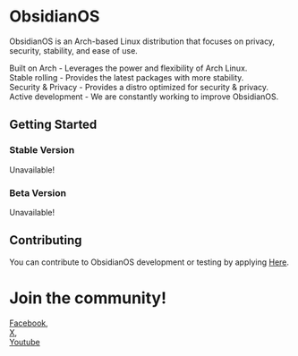 # ObsidianOS
ObsidianOS is an Arch-based Linux distribution that focuses on privacy, security, stability, and ease of use. <br>

Built on Arch - Leverages the power and flexibility of Arch Linux. <br>
Stable rolling - Provides the latest packages with more stability. <br>
Security & Privacy - Provides a distro optimized for security & privacy. <br>
Active development - We are constantly working to improve ObsidianOS. <br>

## Getting Started
### Stable Version
Unavailable!

### Beta Version
Unavailable!

## Contributing
You can contribute to ObsidianOS development or testing by applying <a href="https://forms.gle/7x8AasYzPBUu8FtX8">Here</a>.

# Join the community! 
<a href="https://www.facebook.com/profile.php?id=61555372363814">Facebook</a>,
<br>
<a href="https://twitter.com/ObsidianDT">X</a>,
<br>
<a href="https://www.youtube.com/ObsidianDT">Youtube</a>
